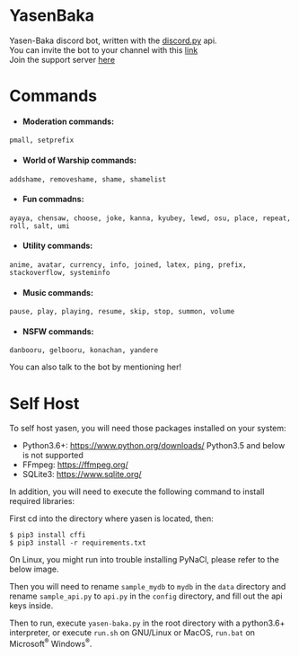 # YasenBaka  
Yasen-Baka discord bot, written with the [discord.py](https://github.com/Rapptz/discord.py) api.  
You can invite the bot to your channel with this [link](https://discordapp.com/oauth2/authorize?client_id=243230010532560896&scope=bot&permissions=-1)  
Join the support server [here](https://discord.gg/BnPbz6q)  
# Commands
* #### Moderation commands:
```
pmall, setprefix
```
* #### World of Warship commands:
```
addshame, removeshame, shame, shamelist
```

* #### Fun commadns:  
```
ayaya, chensaw, choose, joke, kanna, kyubey, lewd, osu, place, repeat, roll, salt, umi
```

* #### Utility commands:
```
anime, avatar, currency, info, joined, latex, ping, prefix, stackoverflow, systeminfo
```

* #### Music commands:
```
pause, play, playing, resume, skip, stop, summon, volume
```
* #### NSFW commands:
```
danbooru, gelbooru, konachan, yandere
```
You can also talk to the bot by mentioning her!

# Self Host
To self host yasen, you will need those packages installed on your system:
* Python3.6+: https://www.python.org/downloads/ Python3.5 and below is not supported
* FFmpeg: https://ffmpeg.org/
* SQLite3: https://www.sqlite.org/


In addition, you will need to execute the following command to install required libraries:

First cd into the directory where yasen is located, then:
```
$ pip3 install cffi
$ pip3 install -r requirements.txt
```
On Linux, you might run into trouble installing PyNaCl, please refer to the below image.

[logo]: 
https://camo.githubusercontent.com/70c57a8abd17504a36554c87290f864be48686ea/687474703a2f2f692e696d6775722e636f6d2f35625165584a582e706e67 

Then you will need to rename ``sample_mydb`` to ``mydb`` in the ``data`` directory and rename ``sample_api.py`` to ``api.py`` in the ``config`` directory, and fill out the api keys inside.

Then to run, execute ``yasen-baka.py`` in the root directory with a python3.6+ interpreter, or execute ``run.sh`` on GNU/Linux or MacOS, ``run.bat`` on Microsoft<sup>®</sup> Windows<sup>®</sup>.